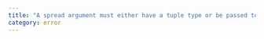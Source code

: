 ```yaml
---
title: "A spread argument must either have a tuple type or be passed to a rest parameter."
category: error
---
```


